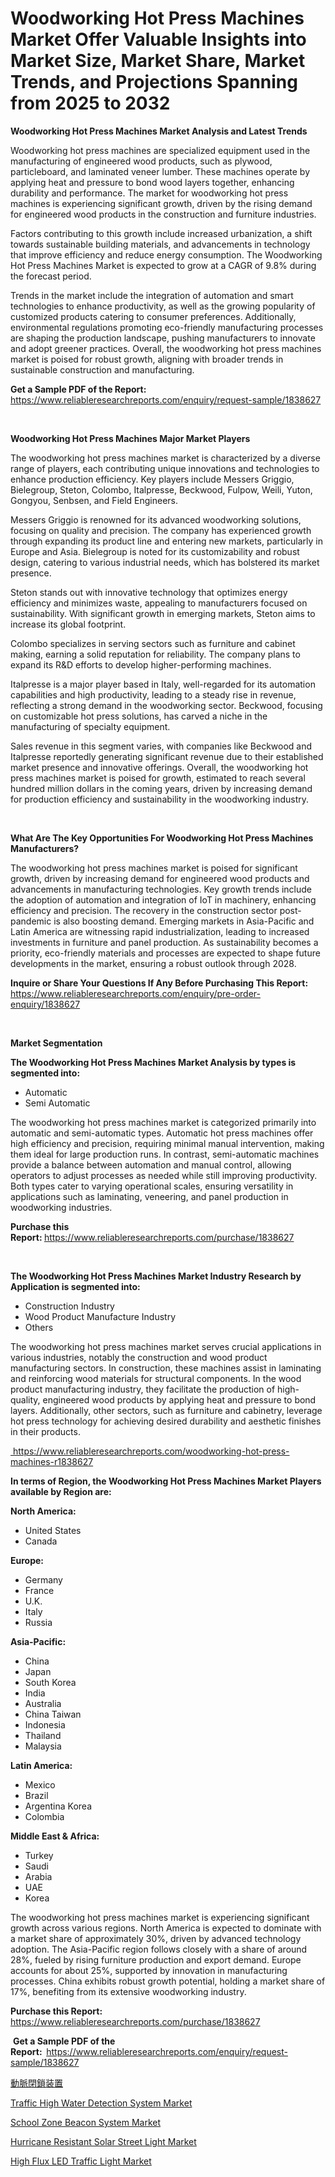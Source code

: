 <p><h1>Woodworking Hot Press Machines Market Offer Valuable Insights into Market Size, Market Share, Market Trends, and Projections Spanning from 2025 to 2032</h1></p><p><strong>Woodworking Hot Press Machines Market Analysis and Latest Trends</strong></p>
<p><p>Woodworking hot press machines are specialized equipment used in the manufacturing of engineered wood products, such as plywood, particleboard, and laminated veneer lumber. These machines operate by applying heat and pressure to bond wood layers together, enhancing durability and performance. The market for woodworking hot press machines is experiencing significant growth, driven by the rising demand for engineered wood products in the construction and furniture industries. </p><p>Factors contributing to this growth include increased urbanization, a shift towards sustainable building materials, and advancements in technology that improve efficiency and reduce energy consumption. The Woodworking Hot Press Machines Market is expected to grow at a CAGR of 9.8% during the forecast period. </p><p>Trends in the market include the integration of automation and smart technologies to enhance productivity, as well as the growing popularity of customized products catering to consumer preferences. Additionally, environmental regulations promoting eco-friendly manufacturing processes are shaping the production landscape, pushing manufacturers to innovate and adopt greener practices. Overall, the woodworking hot press machines market is poised for robust growth, aligning with broader trends in sustainable construction and manufacturing.</p></p>
<p><strong>Get a Sample PDF of the Report:&nbsp;</strong> <a href="https://www.reliableresearchreports.com/enquiry/request-sample/1838627?utm_campaign=48&utm_medium=2&utm_source=Github&utm_content=ia&utm_term=12042025&utm_id=woodworking-hot-press-machines">https://www.reliableresearchreports.com/enquiry/request-sample/1838627</a></p>
<p>&nbsp;</p>
<p><strong>Woodworking Hot Press Machines Major Market Players</strong></p>
<p><p>The woodworking hot press machines market is characterized by a diverse range of players, each contributing unique innovations and technologies to enhance production efficiency. Key players include Messers Griggio, Bielegroup, Steton, Colombo, Italpresse, Beckwood, Fulpow, Weili, Yuton, Gongyou, Senbsen, and Field Engineers.</p><p>Messers Griggio is renowned for its advanced woodworking solutions, focusing on quality and precision. The company has experienced growth through expanding its product line and entering new markets, particularly in Europe and Asia. Bielegroup is noted for its customizability and robust design, catering to various industrial needs, which has bolstered its market presence.</p><p>Steton stands out with innovative technology that optimizes energy efficiency and minimizes waste, appealing to manufacturers focused on sustainability. With significant growth in emerging markets, Steton aims to increase its global footprint.</p><p>Colombo specializes in serving sectors such as furniture and cabinet making, earning a solid reputation for reliability. The company plans to expand its R&D efforts to develop higher-performing machines.</p><p>Italpresse is a major player based in Italy, well-regarded for its automation capabilities and high productivity, leading to a steady rise in revenue, reflecting a strong demand in the woodworking sector. Beckwood, focusing on customizable hot press solutions, has carved a niche in the manufacturing of specialty equipment.</p><p>Sales revenue in this segment varies, with companies like Beckwood and Italpresse reportedly generating significant revenue due to their established market presence and innovative offerings. Overall, the woodworking hot press machines market is poised for growth, estimated to reach several hundred million dollars in the coming years, driven by increasing demand for production efficiency and sustainability in the woodworking industry.</p></p>
<p>&nbsp;</p>
<p><strong>What Are The Key Opportunities For Woodworking Hot Press Machines Manufacturers?</strong></p>
<p><p>The woodworking hot press machines market is poised for significant growth, driven by increasing demand for engineered wood products and advancements in manufacturing technologies. Key growth trends include the adoption of automation and integration of IoT in machinery, enhancing efficiency and precision. The recovery in the construction sector post-pandemic is also boosting demand. Emerging markets in Asia-Pacific and Latin America are witnessing rapid industrialization, leading to increased investments in furniture and panel production. As sustainability becomes a priority, eco-friendly materials and processes are expected to shape future developments in the market, ensuring a robust outlook through 2028.</p></p>
<p><strong>Inquire or Share Your Questions If Any Before Purchasing This Report:</strong> <a href="https://www.reliableresearchreports.com/enquiry/pre-order-enquiry/1838627?utm_campaign=48&utm_medium=2&utm_source=Github&utm_content=ia&utm_term=12042025&utm_id=woodworking-hot-press-machines">https://www.reliableresearchreports.com/enquiry/pre-order-enquiry/1838627</a></p>
<p>&nbsp;</p>
<p><strong>Market Segmentation</strong></p>
<p><strong>The Woodworking Hot Press Machines Market Analysis by types is segmented into:</strong></p>
<p><ul><li>Automatic</li><li>Semi Automatic</li></ul></p>
<p><p>The woodworking hot press machines market is categorized primarily into automatic and semi-automatic types. Automatic hot press machines offer high efficiency and precision, requiring minimal manual intervention, making them ideal for large production runs. In contrast, semi-automatic machines provide a balance between automation and manual control, allowing operators to adjust processes as needed while still improving productivity. Both types cater to varying operational scales, ensuring versatility in applications such as laminating, veneering, and panel production in woodworking industries.</p></p>
<p><strong>Purchase this Report:&nbsp;</strong><a href="https://www.reliableresearchreports.com/purchase/1838627?utm_campaign=48&utm_medium=2&utm_source=Github&utm_content=ia&utm_term=12042025&utm_id=woodworking-hot-press-machines">https://www.reliableresearchreports.com/purchase/1838627</a></p>
<p>&nbsp;</p>
<p><strong>The Woodworking Hot Press Machines Market Industry Research by Application is segmented into:</strong></p>
<p><ul><li>Construction Industry</li><li>Wood Product Manufacture Industry</li><li>Others</li></ul></p>
<p><p>The woodworking hot press machines market serves crucial applications in various industries, notably the construction and wood product manufacturing sectors. In construction, these machines assist in laminating and reinforcing wood materials for structural components. In the wood product manufacturing industry, they facilitate the production of high-quality, engineered wood products by applying heat and pressure to bond layers. Additionally, other sectors, such as furniture and cabinetry, leverage hot press technology for achieving desired durability and aesthetic finishes in their products.</p></p>
<p><a href="https://www.reliableresearchreports.com/woodworking-hot-press-machines-r1838627?utm_campaign=48&utm_medium=2&utm_source=Github&utm_content=ia&utm_term=12042025&utm_id=woodworking-hot-press-machines">&nbsp;https://www.reliableresearchreports.com/woodworking-hot-press-machines-r1838627</a></p>
<p><strong>In terms of Region, the Woodworking Hot Press Machines Market Players available by Region are:</strong></p>
<p>
    <p> <strong> North America: </strong>
        <ul>
            <li>United States</li>
            <li>Canada</li>
        </ul>
        </p> 
    <p> <strong> Europe: </strong>
        <ul>
            <li>Germany</li>
            <li>France</li>
            <li>U.K.</li>
            <li>Italy</li>
            <li>Russia</li>
        </ul>
        </p> 
    <p> <strong> Asia-Pacific: </strong>
        <ul>
            <li>China</li>
            <li>Japan</li>
            <li>South Korea</li>
            <li>India</li>
            <li>Australia</li>
            <li>China Taiwan</li>
            <li>Indonesia</li>
            <li>Thailand</li>
            <li>Malaysia</li>
        </ul>
        </p> 
    <p> <strong> Latin America: </strong>
        <ul>
            <li>Mexico</li>
            <li>Brazil</li>
            <li>Argentina Korea</li>
            <li>Colombia</li>
        </ul>
        </p> 
    <p> <strong> Middle East & Africa: </strong>
        <ul>
            <li>Turkey</li>
            <li>Saudi</li>
            <li>Arabia</li>
            <li>UAE</li>
            <li>Korea</li>
        </ul>
    </p>
    </p>
<p><p>The woodworking hot press machines market is experiencing significant growth across various regions. North America is expected to dominate with a market share of approximately 30%, driven by advanced technology adoption. The Asia-Pacific region follows closely with a share of around 28%, fueled by rising furniture production and export demand. Europe accounts for about 25%, supported by innovation in manufacturing processes. China exhibits robust growth potential, holding a market share of 17%, benefiting from its extensive woodworking industry.</p></p>
<p><strong>Purchase this Report: </strong><a href="https://www.reliableresearchreports.com/purchase/1838627?utm_campaign=48&utm_medium=2&utm_source=Github&utm_content=ia&utm_term=12042025&utm_id=woodworking-hot-press-machines">https://www.reliableresearchreports.com/purchase/1838627</a></p>
<p>&nbsp;<strong>Get a Sample PDF of the Report:&nbsp;&nbsp;</strong><a href="https://www.reliableresearchreports.com/enquiry/request-sample/1838627?utm_campaign=48&utm_medium=2&utm_source=Github&utm_content=ia&utm_term=12042025&utm_id=woodworking-hot-press-machines">https://www.reliableresearchreports.com/enquiry/request-sample/1838627</a></p>
<p><strong></strong></p>
<p><p><a href="https://github.com/lababdou/Market-Research-Report-List-7/blob/main/904282254918.md?utm_campaign=48&utm_medium=2&utm_source=Github&utm_content=ia&utm_term=12042025&utm_id=woodworking-hot-press-machines">動脈閉鎖装置</a></p><p><a href="https://github.com/djembashote/Market-Research-Report-List-1/blob/main/traffic-high-water-detection-system-market.md?utm_campaign=48&utm_medium=2&utm_source=Github&utm_content=ia&utm_term=12042025&utm_id=woodworking-hot-press-machines">Traffic High Water Detection System Market</a></p><p><a href="https://github.com/xtysizov/Market-Research-Report-List-1/blob/main/school-zone-beacon-system-market.md?utm_campaign=48&utm_medium=2&utm_source=Github&utm_content=ia&utm_term=12042025&utm_id=woodworking-hot-press-machines">School Zone Beacon System Market</a></p><p><a href="https://github.com/xalatieusope/Market-Research-Report-List-1/blob/main/hurricane-resistant-solar-street-light-market.md?utm_campaign=48&utm_medium=2&utm_source=Github&utm_content=ia&utm_term=12042025&utm_id=woodworking-hot-press-machines">Hurricane Resistant Solar Street Light Market</a></p><p><a href="https://github.com/kaloyhboosh/Market-Research-Report-List-1/blob/main/high-flux-led-traffic-light-market.md?utm_campaign=48&utm_medium=2&utm_source=Github&utm_content=ia&utm_term=12042025&utm_id=woodworking-hot-press-machines">High Flux LED Traffic Light Market</a></p></p>